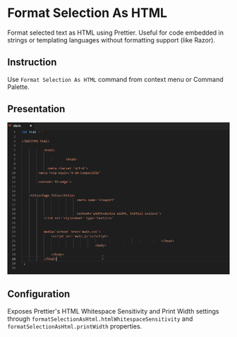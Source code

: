 # Format Selection As HTML

Format selected text as HTML using Prettier. Useful for code embedded in strings or templating languages without formatting support (like Razor).

## Instruction

Use `Format Selection As HTML` command from context menu or Command Palette.

## Presentation

![Example](img/example.gif)

## Configuration

Exposes Prettier's HTML Whitespace Sensitivity and Print Width settings through `formatSelectionAsHtml.htmlWhitespaceSensitivity` and `formatSelectionAsHtml.printWidth` properties.
